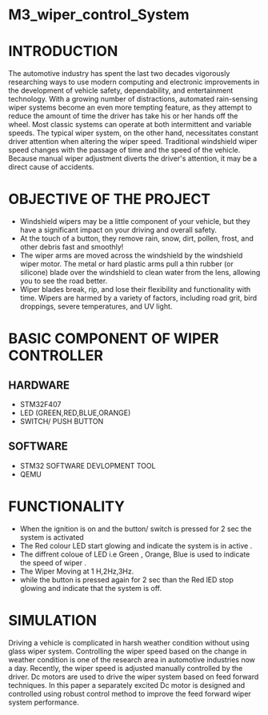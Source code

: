 # M3_wiper_control_System
# INTRODUCTION
The automotive industry has spent the last two decades vigorously researching ways to use modern computing and electronic improvements in the development of vehicle safety, dependability, and entertainment technology. With a growing number of distractions, automated rain-sensing wiper systems become an even more tempting feature, as they attempt to reduce the amount of time the driver has take his or her hands off the wheel. Most classic systems can operate at both intermittent and variable speeds. The typical wiper system, on the other hand, necessitates constant driver attention when altering the wiper speed. Traditional windshield wiper speed changes with the passage of time and the speed of the vehicle. Because manual wiper adjustment diverts the driver's attention, it may be a direct cause of accidents. 
# OBJECTIVE OF THE PROJECT
* Windshield wipers may be a little component of your vehicle, but they have a significant impact on your driving and overall safety.
* At the touch of a button, they remove rain, snow, dirt, pollen, frost, and other debris fast and smoothly!
* The wiper arms are moved across the windshield by the windshield wiper motor. The metal or hard plastic arms pull a thin rubber (or silicone) blade over the windshield to clean water from the lens, allowing you to see the road better.
* Wiper blades break, rip, and lose their flexibility and functionality with time. Wipers are harmed by a variety of factors, including road grit, bird droppings, severe temperatures, and UV light.
# BASIC COMPONENT OF WIPER CONTROLLER
## HARDWARE
* STM32F407
* LED (GREEN,RED,BLUE,ORANGE)
* SWITCH/ PUSH BUTTON
## SOFTWARE
* STM32 SOFTWARE DEVLOPMENT TOOL
* QEMU
#  FUNCTIONALITY
* When the ignition is on and the button/ switch is pressed for 2 sec the system is activated 
* The Red colour LED start glowing and indicate the system is in active .
* The diffrent coloue of LED i.e Green , Orange, Blue is used to indicate the speed of wiper .
* The  Wiper Moving at 1 H,2Hz,3Hz.
* while the button is pressed again for 2 sec than the Red lED stop glowing and indicate that the system is off.
# SIMULATION
Driving a vehicle is complicated in harsh weather condition without using glass wiper system. Controlling the wiper speed based on the change in weather condition is one of the research area in automotive industries now a day. Recently, the wiper speed is adjusted manually controlled by the driver. Dc motors are used to drive the wiper system based on feed forward techniques. In this paper a separately excited Dc motor is designed and controlled using robust control method to improve the feed forward wiper system performance.
